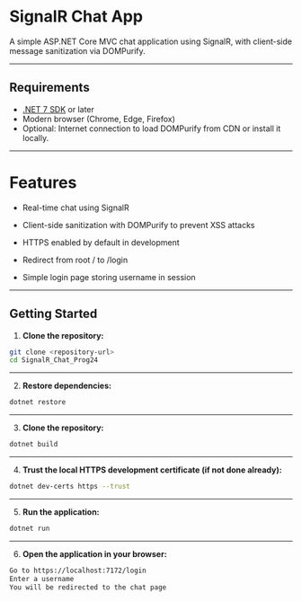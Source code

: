 # SignalR Chat App

A simple ASP.NET Core MVC chat application using SignalR, with client-side message sanitization via DOMPurify.

---

## Requirements

- [.NET 7 SDK](https://dotnet.microsoft.com/download/dotnet/7.0) or later  
- Modern browser (Chrome, Edge, Firefox)  
- Optional: Internet connection to load DOMPurify from CDN or install it locally.

---

# Features

 - Real-time chat using SignalR  

 - Client-side sanitization with DOMPurify to prevent XSS attacks  

 - HTTPS enabled by default in development  

 - Redirect from root / to /login  

 - Simple login page storing username in session

 ---

## Getting Started

1. **Clone the repository:**

```bash
git clone <repository-url>
cd SignalR_Chat_Prog24
```

---

2. **Restore dependencies:**

```bash
dotnet restore
```

---

3. **Clone the repository:**

```bash
dotnet build
```

---

4. **Trust the local HTTPS development certificate (if not done already):**

```bash
dotnet dev-certs https --trust
```

---

5. **Run the application:**

```bash
dotnet run
```

---

6. **Open the application in your browser:**

```bash
Go to https://localhost:7172/login
Enter a username
You will be redirected to the chat page
```
